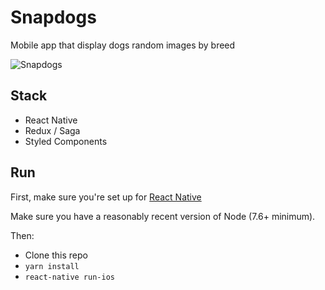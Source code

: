# Snapdogs
Mobile app that display dogs random images by breed

![Snapdogs](https://i.ibb.co/J76gVNw/snapdogs-screenshot.png "Snapdogs")


## Stack
- React Native
- Redux / Saga
- Styled Components


## Run
First, make sure you're set up for [React Native](https://facebook.github.io/react-native/docs/getting-started.html#content)

Make sure you have a reasonably recent version of Node (7.6+ minimum).

Then:

- Clone this repo
- `yarn install`
- `react-native run-ios`




